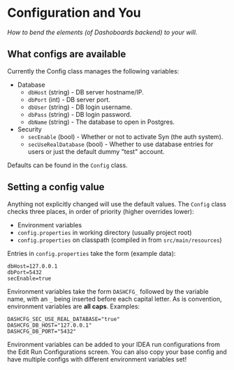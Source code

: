 # Configuration and You
_How to bend the elements (of Dashoboards backend) to your will._

## What configs are available
Currently the Config class manages the following variables:

- Database
    - `dbHost` (string) - DB server hostname/IP.
    - `dbPort` (int) - DB server port.
    - `dbUser` (string) - DB login username.
    - `dbPass` (string) - DB login password.
    - `dbName` (string) - The database to open in Postgres.
- Security
    - `secEnable` (bool) - Whether or not to activate Syn (the auth system).
    - `secUseRealDatabase` (bool) - Whether to use database entries for users or just the default dummy "test" account.
    
Defaults can be found in the `Config` class.

## Setting a config value
Anything not explicitly changed will use the default values. The `Config` class checks three places, in order of
priority (higher overrides lower):

- Environment variables
- `config.properties` in working directory (usually project root)
- `config.properties` on classpath (compiled in from `src/main/resources`)

Entries in `config.properties` take the form (example data):
```properties
dbHost=127.0.0.1
dbPort=5432
secEnable=true
```

Environment variables take the form `DASHCFG_` followed by the variable name, with an `_` being inserted before each
capital letter. As is convention, environment variables are **all caps**. Examples:
```
DASHCFG_SEC_USE_REAL_DATABASE="true"
DASHCFG_DB_HOST="127.0.0.1"
DASHCFG_DB_PORT="5432"
```

Environment variables can be added to your IDEA run configurations from the Edit Run Configurations screen. You can also
copy your base config and have multiple configs with different environment variables set!